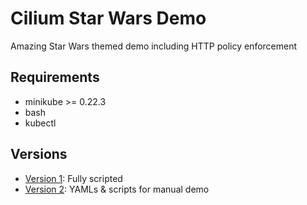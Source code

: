 
# Cilium Star Wars Demo

Amazing Star Wars themed demo including HTTP policy enforcement

## Requirements

- minikube >= 0.22.3
- bash
- kubectl

## Versions

- [Version 1](v1/): Fully scripted
- [Version 2](v2/): YAMLs & scripts for manual demo  
